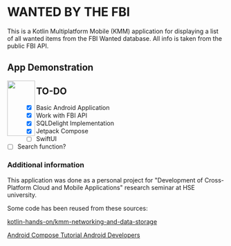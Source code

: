 # WANTED BY THE FBI

This is a Kotlin Multiplatform Mobile (KMM) application for displaying a list of all wanted items from the FBI Wanted database. 
All info is taken from the public FBI API.

## App Demonstration
<a href="url"><img src="https://i.imgur.com/zIeBNel.gif" align="left" height="128" width="64" ></a>

## TO-DO
- [x] Basic Android Application
- [x] Work with FBI API
- [x] SQLDelight Implementation
- [x] Jetpack Compose
- [ ] SwiftUI
- [ ] Search function?
  
### Additional information
This application was done as a personal project for "Development of Cross-Platform Cloud and Mobile Applications" research seminar at HSE university.

Some code has been reused from these sources:

[kotlin-hands-on/kmm-networking-and-data-storage](https://github.com/kotlin-hands-on/kmm-networking-and-data-storage)

[Android Compose Tutorial Android Developers](https://developer.android.com/jetpack/compose/tutorial)
